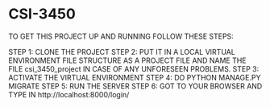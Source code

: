 # CSI-3450

TO GET THIS PROJECT UP AND RUNNING
FOLLOW THESE STEPS:

STEP 1: CLONE THE PROJECT
STEP 2: PUT IT IN A LOCAL VIRTUAL ENVIRONMENT FILE STRUCTURE AS A PROJECT FILE AND NAME THE FILE csi_3450_project IN CASE OF ANY UNFORESEEN PROBLEMS.
STEP 3: ACTIVATE THE VIRTUAL ENVIRONMENT
STEP 4: DO PYTHON MANAGE.PY MIGRATE
STEP 5: RUN THE SERVER
STEP 6: GOT TO YOUR BROWSER AND TYPE IN http://localhost:8000/login/